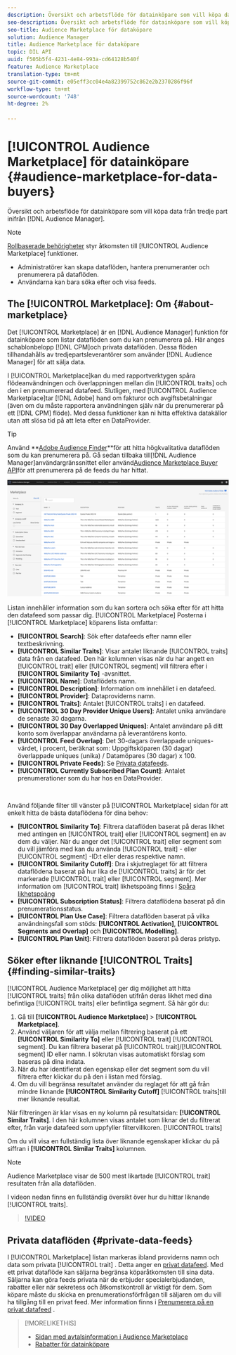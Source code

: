 ```yaml
---
description: Översikt och arbetsflöde för datainköpare som vill köpa data från tredje part inifrån Audience Manager
seo-description: Översikt och arbetsflöde för datainköpare som vill köpa data från tredje part inifrån Audience Manager
seo-title: Audience Marketplace för dataköpare
solution: Audience Manager
title: Audience Marketplace för dataköpare
topic: DIL API
uuid: f505b5f4-4231-4e84-993a-cd64128b540f
feature: Audience Marketplace
translation-type: tm+mt
source-git-commit: e05eff3cc04e4a82399752c862e2b2370286f96f
workflow-type: tm+mt
source-wordcount: '748'
ht-degree: 2%

---
```



# [!UICONTROL Audience Marketplace] för datainköpare {#audience-marketplace-for-data-buyers}

Översikt och arbetsflöde för datainköpare som vill köpa data från tredje part inifrån [!DNL Audience Manager].

>[!NOTE]
>[Rollbaserade behörigheter](../../../reporting/reports-dashboard.md) styr åtkomsten till [!UICONTROL Audience Marketplace] funktioner.
>
>* Administratörer kan skapa dataflöden, hantera prenumeranter och prenumerera på dataflöden.
>* Användarna kan bara söka efter och visa feeds.


## The [!UICONTROL Marketplace]: Om {#about-marketplace}

Det [!UICONTROL Marketplace] är en [!DNL Audience Manager] funktion för datainköpare som listar dataflöden som du kan prenumerera på. Här anges schablonbelopp [!DNL CPM]och privata dataflöden. Dessa flöden tillhandahålls av tredjepartsleverantörer som använder [!DNL Audience Manager] för att sälja data.

I [!UICONTROL Marketplace]kan du med rapportverktygen spåra flödeanvändningen och överlappningen mellan din [!UICONTROL traits] och den i en prenumererad datafeed. Slutligen, med [!UICONTROL Audience Marketplace]tar [!DNL Adobe] hand om fakturor och avgiftsbetalningar (även om du måste rapportera användningen själv när du prenumererar på ett [!DNL CPM] flöde). Med dessa funktioner kan ni hitta effektiva datakällor utan att slösa tid på att leta efter en DataProvider.

>[!TIP]
>
>Använd **[Adobe Audience Finder](https://www.adobe-audience-finder.com/)**för att hitta högkvalitativa dataflöden som du kan prenumerera på. Gå sedan tillbaka till[!DNL Audience Manager]användargränssnittet eller använd[Audience Marketplace Buyer API](https://bank.demdex.com/portal/swagger/index.html#/Audience_Marketplace_Buyer_API)för att prenumerera på de feeds du har hittat.

![customer-marketplace-overview](assets/buyer-marketplace-overview.png)

Listan innehåller information som du kan sortera och söka efter för att hitta den datafeed som passar dig. [!UICONTROL Marketplace] Posterna i [!UICONTROL Marketplace] köparens lista omfattar:

* **[!UICONTROL Search]**: Sök efter datafeeds efter namn eller textbeskrivning.
* **[!UICONTROL Similar Traits]**: Visar antalet liknande [!UICONTROL traits] data från en datafeed. Den här kolumnen visas när du har angett en [!UICONTROL trait] eller [!UICONTROL segment] vill filtrera efter i **[!UICONTROL Similarity To]** -avsnittet.
* **[!UICONTROL Name]**: Dataflödets namn.
* **[!UICONTROL Description]**: Information om innehållet i en datafeed.
* **[!UICONTROL Provider]**: Dataproviderns namn.
* **[!UICONTROL Traits]**: Antalet [!UICONTROL traits] i en datafeed.
* **[!UICONTROL 30 Day Provider Unique Users]**: Antalet unika användare de senaste 30 dagarna.
* **[!UICONTROL 30 Day Overlapped Uniques]**: Antalet användare på ditt konto som överlappar användarna på leverantörens konto.
* **[!UICONTROL Feed Overlap]**: Det 30-dagars överlappade uniques-värdet, i procent, beräknat som: Uppgiftsköparen (30 dagar) överlappade uniques (unika) / Datamöpares (30 dagar) x 100.
* **[!UICONTROL Private Feeds]**: Se [Privata datafeeds](../../../features/audience-marketplace/marketplace-private-feeds.md).
* **[!UICONTROL Currently Subscribed Plan Count]**: Antalet prenumerationer som du har hos en DataProvider.

 

Använd följande filter till vänster på [!UICONTROL Marketplace] sidan för att enkelt hitta de bästa dataflödena för dina behov:

* **[!UICONTROL Similarity To]**: Filtrera dataflöden baserat på deras likhet med antingen en [!UICONTROL trait] eller [!UICONTROL segment] en av dem du väljer. När du anger det [!UICONTROL trait] eller segment som du vill jämföra med kan du använda [!UICONTROL trait] - eller [!UICONTROL segment] -ID:t eller deras respektive namn.
* **[!UICONTROL Similarity Cutoff]**: Dra i skjutreglaget för att filtrera dataflödena baserat på hur lika de [!UICONTROL traits] är för det markerade [!UICONTROL trait] eller [!UICONTROL segment]. Mer information om [!UICONTROL trait] likhetspoäng finns i [Spåra likhetspoäng](../../segments/trait-recommendations.md#trait-similarity-score)
* **[!UICONTROL Subscription Status]**: Filtrera dataflödena baserat på din prenumerationsstatus.
* **[!UICONTROL Plan Use Case]**: Filtrera dataflöden baserat på vilka användningsfall som stöds: **[!UICONTROL Activation]**, **[!UICONTROL Segments and Overlap]** och **[!UICONTROL Modelling]**.
* **[!UICONTROL Plan Unit]**: Filtrera dataflöden baserat på deras pristyp.

## Söker efter liknande [!UICONTROL Traits] {#finding-similar-traits}

[!UICONTROL Audience Marketplace] ger dig möjlighet att hitta [!UICONTROL traits] från olika dataflöden utifrån deras likhet med dina befintliga [!UICONTROL traits] eller befintliga segment. Så här gör du:

1. Gå till **[!UICONTROL Audience Marketplace]** > **[!UICONTROL Marketplace]**.
2. Använd väljaren för att välja mellan filtrering baserat på ett **[!UICONTROL Similarity To]** eller [!UICONTROL trait] [!UICONTROL segment]. Du kan filtrera baserat på [!UICONTROL trait]/[!UICONTROL segment] ID eller namn. I sökrutan visas automatiskt förslag som baseras på dina indata.
3. När du har identifierat den egenskap eller det segment som du vill filtrera efter klickar du på den i listan med förslag.
4. Om du vill begränsa resultatet använder du reglaget för att gå från mindre liknande **[!UICONTROL Similarity Cutoff]** [!UICONTROL traits]till mer liknande resultat.

När filtreringen är klar visas en ny kolumn på resultatsidan: **[!UICONTROL Similar Traits]**. I den här kolumnen visas antalet som liknar det du filtrerat efter, från varje datafeed som uppfyller filtervillkoren. [!UICONTROL traits]

Om du vill visa en fullständig lista över liknande egenskaper klickar du på siffran i **[!UICONTROL Similar Traits]** kolumnen.

>[!NOTE]
>
> Audience Marketplace visar de 500 mest likartade [!UICONTROL trait] resultaten från alla dataflöden.

I videon nedan finns en fullständig översikt över hur du hittar liknande [!UICONTROL traits].

>[!VIDEO](https://video.tv.adobe.com/v/29370/)

## Privata dataflöden {#private-data-feeds}

I [!UICONTROL Marketplace] listan markeras ibland providerns namn och data som privata [!UICONTROL trait] . Detta anger en [privat datafeed](../../../features/audience-marketplace/marketplace-private-feeds.md). Med ett privat dataflöde kan säljarna begränsa köparåtkomsten till sina data. Säljarna kan göra feeds privata när de erbjuder specialerbjudanden, rabatter eller när sekretess och åtkomstkontroll är viktigt för dem. Som köpare måste du skicka en prenumerationsförfrågan till säljaren om du vill ha tillgång till en privat feed. Mer information finns i [Prenumerera på en privat datafeed](../../../features/audience-marketplace/marketplace-data-buyers/marketplace-manage-subscriptions.md#subscript-private-data-feed) .

>[!MORELIKETHIS]
>
>* [Sidan med avtalsinformation i Audience Marketplace](../../../features/audience-marketplace/marketplace-data-buyers/marketplace-manage-subscriptions.md#marketplace-buyer-details)
>* [Rabatter för datainköpare](../../../features/audience-marketplace/marketplace-data-buyers/marketplace-manage-subscriptions.md#buyer-discount)

